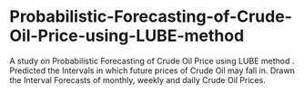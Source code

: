 # Probabilistic-Forecasting-of-Crude-Oil-Price-using-LUBE-method
A study on Probabilistic Forecasting of Crude Oil Price using LUBE method .
Predicted the Intervals in which future prices of Crude Oil may fall in.
Drawn the Interval Forecasts of monthly, weekly and daily Crude Oil Prices.
